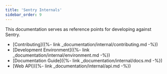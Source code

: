 ```yaml
---
title: 'Sentry Internals'
sidebar_order: 9
---
```


This documentation serves as reference points for developing against Sentry.

-   [Contributing]({%- link _documentation/internal/contributing.md -%})
-   [Development Environment]({%- link _documentation/internal/environment.md -%})
-   [Documentation Guide]({%- link _documentation/internal/docs.md -%})
-   [Web API]({%- link _documentation/internal/api.md -%})
